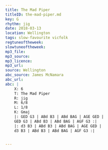 ```yaml
---
title: The Mad Piper
titleID: the-mad-piper.md
key: G
rhythm: jig
date: 2018-03-13
location: Wellington
tags: slow-favourite vicfolk
regtuneoftheweek:
slowtuneoftheweek:
mp3_file:
mp3_source:
mp3_licence:
mp3_url:
source: Wellington
abc_source: James McNamara
abc_url:
abc: |
    X: 6
    T: The Mad Piper
    R: jig
    M: 6/8
    L: 1/8
    K: Gmaj
    |: GED G3 | ABd B3 | ABd BAG | AGE GED |
    GED G3 | ABd B3 | ABd BAG | AGF G3 :|
    |: d3 B3 | ABd B3 | ABd BAG | AGE GED |
    d3 B3 | ABd B3 | ABd BAG | AGF G3 :|


---
```


